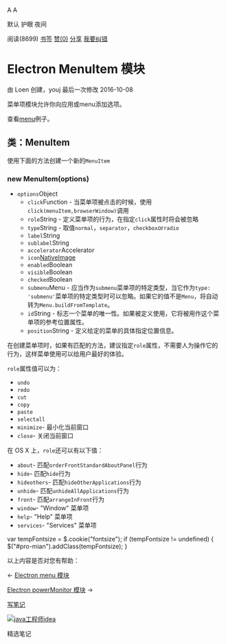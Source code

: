 [](javascript:; "折叠/展开")[](javascript:; "视觉主题设置")

A A

默认 护眼 夜间

阅读(8699) [书签](javascript:;) [赞(0)](javascript:;) [分享](javascript:; "分享") [我要纠错](/edit/electronmanual/electronmanual-menu-item)

Electron MenuItem 模块
====================

由 Loen 创建，youj 最后一次修改 2016-10-08

菜单项模块允许你向应用或menu添加选项。

查看[menu](https://www.w3cschool.cn/electronmanual/electronmanual-menu.html)例子。

类：MenuItem
----------

使用下面的方法创建一个新的`MenuItem`

### new MenuItem(options)

*   `options`Object
    *   `click`Function - 当菜单项被点击的时候，使用`click(menuItem,browserWindow)`调用
    *   `role`String - 定义菜单项的行为，在指定`click`属性时将会被忽略
    *   `type`String - 取值`normal`，`separator`，`checkbox`or`radio`
    *   `label`String
    *   `sublabel`String
    *   `accelerator`Accelerator
    *   `icon`[NativeImage](https://www.w3cschool.cn/electronmanual/electronmanual-native-image.html)
    *   `enabled`Boolean
    *   `visible`Boolean
    *   `checked`Boolean
    *   `submenu`Menu - 应当作为`submenu`菜单项的特定类型，当它作为`type: 'submenu'`菜单项的特定类型时可以忽略。如果它的值不是`Menu`，将自动转为`Menu.buildFromTemplate`。
    *   `id`String - 标志一个菜单的唯一性。如果被定义使用，它将被用作这个菜单项的参考位置属性。
    *   `position`String - 定义给定的菜单的具体指定位置信息。

在创建菜单项时，如果有匹配的方法，建议指定`role`属性，不需要人为操作它的行为，这样菜单使用可以给用户最好的体验。

`role`属性值可以为：

*   `undo`
*   `redo`
*   `cut`
*   `copy`
*   `paste`
*   `selectall`
*   `minimize`\- 最小化当前窗口
*   `close`\- 关闭当前窗口

在 OS X 上，`role`还可以有以下值：

*   `about`\- 匹配`orderFrontStandardAboutPanel`行为
*   `hide`\- 匹配`hide`行为
*   `hideothers`\- 匹配`hideOtherApplications`行为
*   `unhide`\- 匹配`unhideAllApplications`行为
*   `front`\- 匹配`arrangeInFront`行为
*   `window`\- "Window" 菜单项
*   `help`\- "Help" 菜单项
*   `services`\- "Services" 菜单项

var tempFontsize = $.cookie("fontsize"); if (tempFontsize != undefined) { $("#pro-mian").addClass(tempFontsize); }

以上内容是否对您有帮助：

← [Electron menu 模块](/electronmanual/electronmanual-menu.html "上一篇：Electron menu 模块")

[Electron powerMonitor 模块](/electronmanual/electronmanual-power-monitor.html "下一篇：Electron powerMonitor 模块") →

[写笔记](javascript:;)

[![java工程师idea](/attachments/image/20190115/1547553980272487.png)](https://www.w3cschool.cn/minicourse/play/javabasics_idea_my)

精选笔记